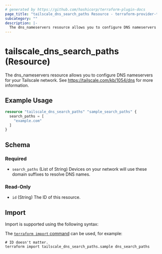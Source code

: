 ```yaml
---
# generated by https://github.com/hashicorp/terraform-plugin-docs
page_title: "tailscale_dns_search_paths Resource - terraform-provider-tailscale"
subcategory: ""
description: |-
  The dns_nameservers resource allows you to configure DNS nameservers for your Tailscale network. See https://tailscale.com/kb/1054/dns for more information.
---
```


# tailscale_dns_search_paths (Resource)

The dns_nameservers resource allows you to configure DNS nameservers for your Tailscale network. See https://tailscale.com/kb/1054/dns for more information.

## Example Usage

```terraform
resource "tailscale_dns_search_paths" "sample_search_paths" {
  search_paths = [
    "example.com"
  ]
}
```

<!-- schema generated by tfplugindocs -->
## Schema

### Required

- `search_paths` (List of String) Devices on your network will use these domain suffixes to resolve DNS names.

### Read-Only

- `id` (String) The ID of this resource.

## Import

Import is supported using the following syntax:

The [`terraform import` command](https://developer.hashicorp.com/terraform/cli/commands/import) can be used, for example:

```shell
# ID doesn't matter.
terraform import tailscale_dns_search_paths.sample dns_search_paths
```
